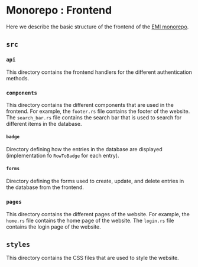 
# Monorepo : Frontend
Here we describe the basic structure of the frontend of the [EMI monorepo](https://github.com/earth-metabolome-initiative/emi-monorepo/tree/web).

## `src`
### `api`
This directory contains the frontend handlers for the different authentication methods.

### `components`
This directory contains the different components that are used in the frontend. For example, the `footer.rs` file contains the footer of the website. The `search_bar.rs` file contains the search bar that is used to search for different items in the database.

#### `badge`
Directory defining how the entries in the database are displayed (implementation fo `RowToBadge` for each entry).

#### `forms`
Directory defining the forms used to create, update, and delete entries in the database from the frontend.

### `pages`
This directory contains the different pages of the website. For example, the `home.rs` file contains the home page of the website. The `login.rs` file contains the login page of the website.

## `styles`
This directory contains the CSS files that are used to style the website.